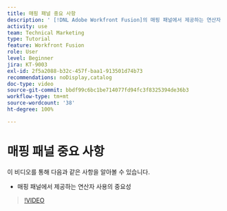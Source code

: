 ```yaml
---
title: 매핑 패널 중요 사항
description: ' [!DNL Adobe Workfront Fusion]의 매핑 패널에서 제공하는 연산자 사용의 중요성에 대해 알아봅니다.'
activity: use
team: Technical Marketing
type: Tutorial
feature: Workfront Fusion
role: User
level: Beginner
jira: KT-9003
exl-id: 2f5a2088-b32c-457f-baa1-913501d74b73
recommendations: noDisplay,catalog
doc-type: video
source-git-commit: bbdf99c6bc1be714077fd94fc3f8325394de36b3
workflow-type: tm+mt
source-wordcount: '38'
ht-degree: 100%

---
```


# 매핑 패널 중요 사항

이 비디오를 통해 다음과 같은 사항을 알아볼 수 있습니다.

* 매핑 패널에서 제공하는 연산자 사용의 중요성

>[!VIDEO](https://video.tv.adobe.com/v/3416006/?quality=12&learn=on&enablevpops=1&captions=kor)
